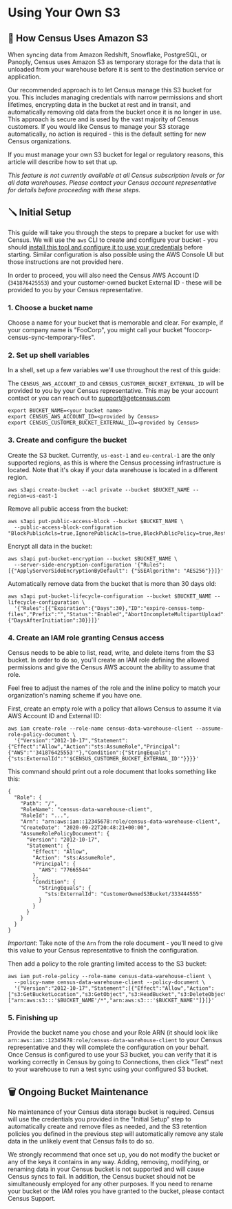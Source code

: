 # Using Your Own S3

## 💽 How Census Uses Amazon S3

When syncing data from Amazon Redshift, Snowflake, PostgreSQL, or Panoply, Census uses Amazon S3 as temporary storage for the data that is unloaded from your warehouse before it is sent to the destination service or application.

Our recommended approach is to let Census manage this S3 bucket for you. This includes managing credentials with narrow permissions and short lifetimes, encrypting data in the bucket at rest and in transit, and automatically removing old data from the bucket once it is no longer in use. This approach is secure and is used by the vast majority of Census customers. If you would like Census to manage your S3 storage automatically, no action is required - this is the default setting for new Census organizations.

If you must manage your own S3 bucket for legal or regulatory reasons, this article will describe how to set that up.

_This feature is not currently available at all Census subscription levels or for all data warehouses. Please contact your Census account representative for details before proceeding with these steps._

## 🪛 Initial Setup

This guide will take you through the steps to prepare a bucket for use with Census. We will use the `aws` CLI to create and configure your bucket - you should [install this tool and configure it to use your credentials](https://docs.aws.amazon.com/cli/latest/userguide/install-cliv2.html) before starting. Similar configuration is also possible using the AWS Console UI but those instructions are not provided here.

In order to proceed, you will also need the Census AWS Account ID (`341876425553`) and your customer-owned bucket External ID - these will be provided to you by your Census representative.

### 1. Choose a bucket name

Choose a name for your bucket that is memorable and clear. For example, if your company name is "FooCorp", you might call your bucket "foocorp-census-sync-temporary-files".

### 2. Set up shell variables

In a shell, set up a few variables we'll use throughout the rest of this guide:

The `CENSUS_AWS_ACCOUNT_ID` and `CENSUS_CUSTOMER_BUCKET_EXTERNAL_ID` will be provided to you by your Census representative. This may be your account contact or you can reach out to support@getcensus.com

```
export BUCKET_NAME=<your bucket name>
export CENSUS_AWS_ACCOUNT_ID=<provided by Census>
export CENSUS_CUSTOMER_BUCKET_EXTERNAL_ID=<provided by Census>
```

### 3. Create and configure the bucket

Create the S3 bucket. Currently, `us-east-1` and `eu-central-1` are the only supported regions, as this is where the Census processing infrastructure is located. Note that it's okay if your data warehouse is located in a different region.

```
aws s3api create-bucket --acl private --bucket $BUCKET_NAME --region=us-east-1
```

Remove all public access from the bucket:

```
aws s3api put-public-access-block --bucket $BUCKET_NAME \
  --public-access-block-configuration "BlockPublicAcls=true,IgnorePublicAcls=true,BlockPublicPolicy=true,RestrictPublicBuckets=true"
```

Encrypt all data in the bucket:

```
aws s3api put-bucket-encryption --bucket $BUCKET_NAME \
  --server-side-encryption-configuration '{"Rules": [{"ApplyServerSideEncryptionByDefault": {"SSEAlgorithm": "AES256"}}]}'
```

Automatically remove data from the bucket that is more than 30 days old:

```
aws s3api put-bucket-lifecycle-configuration --bucket $BUCKET_NAME --lifecycle-configuration \
  '{"Rules":[{"Expiration":{"Days":30},"ID":"expire-census-temp-files","Prefix":"","Status":"Enabled","AbortIncompleteMultipartUpload":{"DaysAfterInitiation":30}}]}'
```

### 4. Create an IAM role granting Census access

Census needs to be able to list, read, write, and delete items from the S3 bucket. In order to do so, you'll create an IAM role defining the allowed permissions and give the Census AWS account the ability to assume that role.

Feel free to adjust the names of the role and the inline policy to match your organization's naming scheme if you have one.

First, create an empty role with a policy that allows Census to assume it via AWS Account ID and External ID:

```
aws iam create-role --role-name census-data-warehouse-client --assume-role-policy-document \
  '{"Version":"2012-10-17","Statement":{"Effect":"Allow","Action":"sts:AssumeRole","Principal":{"AWS":"'341876425553'"},"Condition":{"StringEquals":{"sts:ExternalId":"'$CENSUS_CUSTOMER_BUCKET_EXTERNAL_ID'"}}}}'
```

This command should print out a role document that looks something like this:

```
{
  "Role": {
    "Path": "/",
    "RoleName": "census-data-warehouse-client",
    "RoleId": "...",
    "Arn": "arn:aws:iam::12345678:role/census-data-warehouse-client",
    "CreateDate": "2020-09-22T20:48:21+00:00",
    "AssumeRolePolicyDocument": {
      "Version": "2012-10-17",
      "Statement": {
        "Effect": "Allow",
        "Action": "sts:AssumeRole",
        "Principal": {
          "AWS": "77665544"
        },
        "Condition": {
          "StringEquals": {
            "sts:ExternalId": "CustomerOwnedS3Bucket/333444555"
          }
        }
      }
    }
  }
}
```

_Important_: Take note of the `Arn` from the role document - you'll need to give this value to your Census representative to finish the configuration.

Then add a policy to the role granting limited access to the S3 bucket:

```
aws iam put-role-policy --role-name census-data-warehouse-client \
  --policy-name census-data-warehouse-client --policy-document \
  '{"Version":"2012-10-17","Statement":[{"Effect":"Allow","Action":["s3:GetBucketLocation","s3:GetObject","s3:HeadBucket","s3:DeleteObject","s3:ListBucket","s3:PutObject"],"Resource":["arn:aws:s3:::'$BUCKET_NAME'/*","arn:aws:s3:::'$BUCKET_NAME'"]}]}'
```

### 5. Finishing up

Provide the bucket name you chose and your Role ARN (it should look like `arn:aws:iam::12345678:role/census-data-warehouse-client` to your Census representative and they will complete the configuration on your behalf. Once Census is configured to use your S3 bucket, you can verify that it is working correctly in Census by going to Connections, then click "Test" next to your warehouse to run a test sync using your configured S3 bucket.

## 🗑 Ongoing Bucket Maintenance

No maintenance of your Census data storage bucket is required. Census will use the credentials you provided in the "Initial Setup" step to automatically create and remove files as needed, and the S3 retention policies you defined in the previous step will automatically remove any stale data in the unlikely event that Census fails to do so.

We strongly recommend that once set up, you do not modify the bucket or any of the keys it contains in any way. Adding, removing, modifying, or renaming data in your Census bucket is not supported and will cause Census syncs to fail. In addition, the Census bucket should not be simultaneously employed for any other purposes. If you need to rename your bucket or the IAM roles you have granted to the bucket, please contact Census Support.
